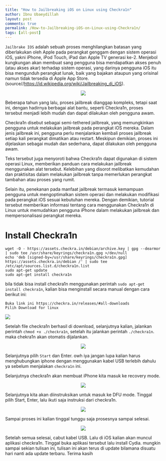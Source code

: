 ```yaml
---
title: "How to Jailbreaking iOS on Linux using Checkra1n"
author: Ibnu Ubaeydillah
layout: post
comments: true
permalink: /How-to-Jailbreaking-iOS-on-Linux-using-Checkra1n/
tags: [all-post]
---
```


``Jailbrake IOS`` adalah sebuah proses menghilangkan batasan yang diberlakukan oleh Apple pada perangkat genggam dengan sistem operasi iOS, yakni iPhone, iPod Touch, iPad dan Apple TV generasi ke-2. Menjebol kungkungan akan membuat sang pengguna bisa mendapatkan akses penuh (atau akses akar) terhadap sistem operasi, yang darinya pengguna iOS itu bisa mengunduh perangkat lunak, baik yang bajakan ataupun yang orisinal namun tidak tersedia di Apple App Store. 
(source//https://id.wikipedia.org/wiki/Jailbreaking_di_iOS). 
<br>

<center>
<img src="https://github-production-user-asset-6210df.s3.amazonaws.com/28418984/290683914-e3effa61-7038-4266-ab2b-c1dc026e8ae1.jpeg?X-Amz-Algorithm=AWS4-HMAC-SHA256&X-Amz-Credential=AKIAIWNJYAX4CSVEH53A%2F20231214%2Fus-east-1%2Fs3%2Faws4_request&X-Amz-Date=20231214T233755Z&X-Amz-Expires=300&X-Amz-Signature=fcbb178a64227080435f7c9edcbc377704b694f5eae2dd3694f643a943f9b1c4&X-Amz-SignedHeaders=host&actor_id=28418984&key_id=0&repo_id=517898668">
</center>

Beberapa tahun yang lalu, proses jailbreak dianggap kompleks, tetapi saat ini, dengan hadirnya berbagai alat bantu, seperti Checkra1n, proses tersebut menjadi lebih mudah dan dapat dilakukan oleh pengguna awam.

Checkra1n disebut sebagai semi-tethered jailbreak, yang memungkinkan pengguna untuk melakukan jailbreak pada perangkat iOS mereka. Dalam jenis jailbreak ini, pengguna perlu menjalankan kembali proses jailbreak setiap kali perangkat dimatikan atau restart. Meskipun demikian, proses ini dijelaskan sebagai mudah dan sederhana, dapat dilakukan oleh pengguna awam.

Teks tersebut juga menyoroti bahwa Checkra1n dapat digunakan di sistem operasi Linux, memberikan panduan cara melakukan jailbreak menggunakan alat tersebut. Kelebihan yang disorot melibatkan kemudahan dan praktisitas dalam melakukan jailbreak tanpa memerlukan perangkat tambahan atau proses yang rumit.

Selain itu, penekanan pada manfaat jailbreak termasuk kemampuan pengguna untuk mengoptimalkan sistem operasi dan melakukan modifikasi pada perangkat iOS sesuai kebutuhan mereka. Dengan demikian, tutorial tersebut memberikan informasi tentang cara menggunakan Checkra1n di Linux untuk memudahkan pengguna iPhone dalam melakukan jailbreak dan mempersonalisasi perangkat mereka.

<h1>Install Checkra1n</h1>

``` 
wget -O - https://assets.checkra.in/debian/archive.key | gpg --dearmor | sudo tee /usr/share/keyrings/checkra1n.gpg >/dev/null
echo 'deb [signed-by=/usr/share/keyrings/checkra1n.gpg] https://assets.checkra.in/debian /' | sudo tee /etc/apt/sources.list.d/checkra1n.list
sudo apt-get update
sudo apt-get install checkra1n
```
bila tidak bisa install checkra1n menggunakan perintah ``sudo apt-get install checkra1n``, kalian bisa menginstall secara manual dengan cara berikut ini:

```
Buka link ini https://checkra.in/releases/#all-downloads
Pilih Download for linux
```
<img src="https://github-production-user-asset-6210df.s3.amazonaws.com/28418984/290685997-c5fc7739-6fc0-45a2-aa6c-d087ffba3df4.png?X-Amz-Algorithm=AWS4-HMAC-SHA256&X-Amz-Credential=AKIAIWNJYAX4CSVEH53A%2F20231214%2Fus-east-1%2Fs3%2Faws4_request&X-Amz-Date=20231214T235148Z&X-Amz-Expires=300&X-Amz-Signature=d06dfe60e40489ec0149ce7cb3fb6a44ee7fe541638b9022d233f9828959ad36&X-Amz-SignedHeaders=host&actor_id=28418984&key_id=0&repo_id=517898668">

Setelah file checkra1n berhasil di download, selanjutnya kalian, jalankan perintah ``chmod +x ./checkra1n``, setelah itu jalankan perintah ``./checkra1n``. maka chekra1n akan otomatis dijalankan.  

<center>
<img src="https://github-production-user-asset-6210df.s3.amazonaws.com/28418984/290686851-2d0275a0-d9d8-445c-b53d-606fc3aff323.png?X-Amz-Algorithm=AWS4-HMAC-SHA256&X-Amz-Credential=AKIAIWNJYAX4CSVEH53A%2F20231214%2Fus-east-1%2Fs3%2Faws4_request&X-Amz-Date=20231214T235812Z&X-Amz-Expires=300&X-Amz-Signature=d99e567c764d4d137d240b3284b11407616a0505664324ac756f13531d8a887b&X-Amz-SignedHeaders=host&actor_id=28418984&key_id=0&repo_id=517898668">
</center>

Selanjutnya pilih ``Start`` dan Enter. owh iya jangan lupa kalian harus menghubungkan iphone dengan menggunakan kabel USB terlebih dahulu ya sebelum menjalakan ``checkra1n`` ini.

Selanjutnya checkra1n akan membuat iPhone kita masuk ke recovery mode.

<center>
<img src="https://github-production-user-asset-6210df.s3.amazonaws.com/28418984/290687526-44d1940a-511b-4ec0-9581-7b0e506de187.png?X-Amz-Algorithm=AWS4-HMAC-SHA256&X-Amz-Credential=AKIAIWNJYAX4CSVEH53A%2F20231215%2Fus-east-1%2Fs3%2Faws4_request&X-Amz-Date=20231215T000216Z&X-Amz-Expires=300&X-Amz-Signature=bbf95eeaf6780cf1a61d3e462a25e2e8107ec0115c390eefaf81f2ef73ec592b&X-Amz-SignedHeaders=host&actor_id=28418984&key_id=0&repo_id=517898668">
</center>

Selanjutnya kita akan diinstruksikan untuk masuk ke DFU mode. Tinggal pilih Start, Enter, lalu ikuti saja instruksi dari checkra1n.

<center>
<img src="https://github-production-user-asset-6210df.s3.amazonaws.com/28418984/290687623-591954a2-be82-4f22-810d-38294e453d88.png?X-Amz-Algorithm=AWS4-HMAC-SHA256&X-Amz-Credential=AKIAIWNJYAX4CSVEH53A%2F20231215%2Fus-east-1%2Fs3%2Faws4_request&X-Amz-Date=20231215T000342Z&X-Amz-Expires=300&X-Amz-Signature=6e21ad50b7324a5b67337c4f601d7a58483ae728a7f566eac34cbd8812a1bfa0&X-Amz-SignedHeaders=host&actor_id=28418984&key_id=0&repo_id=517898668">
</center>

Sampai proses ini kalian tinggal tunggu saja prosesnya sampai selesai.
<center>
<img src="https://github-production-user-asset-6210df.s3.amazonaws.com/28418984/290687930-a0a489e1-5f6b-40eb-9351-0c1a75b252dc.png?X-Amz-Algorithm=AWS4-HMAC-SHA256&X-Amz-Credential=AKIAIWNJYAX4CSVEH53A%2F20231215%2Fus-east-1%2Fs3%2Faws4_request&X-Amz-Date=20231215T000535Z&X-Amz-Expires=300&X-Amz-Signature=09e25f28b83f10989074f049f41e449c40b9c674d215de253db879f8f75cb787&X-Amz-SignedHeaders=host&actor_id=28418984&key_id=0&repo_id=517898668">
</center>


Setelah semua selesai, cabut kabel USB. Lalu di iOS kalian akan muncul aplikasi checkra1n. Tinggal buka aplikasi tersebut lalu install Cydia. mungkin sampai sekian tulisan ini, tulisan ini akan terus di update bilamana disuatu hari nanti ada update terbaru.
Terima kasih 